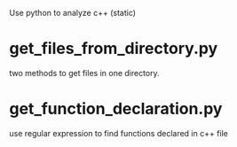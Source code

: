 Use python to analyze c++ (static)
# get_files_from_directory.py
two methods to get files in one directory. 

# get_function_declaration.py
use regular expression to find functions declared in c++ file
